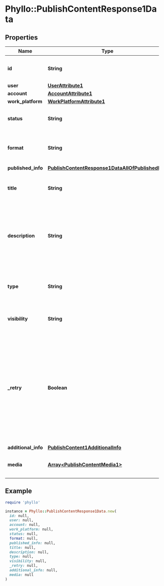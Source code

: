 # Phyllo::PublishContentResponse1Data

## Properties

| Name | Type | Description | Notes |
| ---- | ---- | ----------- | ----- |
| **id** | **String** | Unique ID for the publishing request. |  |
| **user** | [**UserAttribute1**](UserAttribute1.md) |  |  |
| **account** | [**AccountAttribute1**](AccountAttribute1.md) |  |  |
| **work_platform** | [**WorkPlatformAttribute1**](WorkPlatformAttribute1.md) |  |  |
| **status** | **String** | Status of the publishing request. |  |
| **format** | **String** | Media type of the content being published. |  |
| **published_info** | [**PublishContentResponse1DataAllOfPublishedInfo**](PublishContentResponse1DataAllOfPublishedInfo.md) |  | [optional] |
| **title** | **String** | Title of the post (put the entire text here for tweets). | [optional] |
| **description** | **String** | Description for the post being published. Supports HTML for certain platforms (eg. YouTube). | [optional] |
| **type** | **String** | Platform specific content type of the post being published. |  |
| **visibility** | **String** | Visibility of the post. | [optional][default to &#39;PUBLIC&#39;] |
| **_retry** | **Boolean** | Whether Phyllo should retry posting the content in case of any technical failures. Our retry mechanism and policies are defined on our publishing content guide. | [optional][default to false] |
| **additional_info** | [**PublishContent1AdditionalInfo**](PublishContent1AdditionalInfo.md) |  | [optional] |
| **media** | [**Array&lt;PublishContentMedia1&gt;**](PublishContentMedia1.md) | List of media items to be published. | [optional] |

## Example

```ruby
require 'phyllo'

instance = Phyllo::PublishContentResponse1Data.new(
  id: null,
  user: null,
  account: null,
  work_platform: null,
  status: null,
  format: null,
  published_info: null,
  title: null,
  description: null,
  type: null,
  visibility: null,
  _retry: null,
  additional_info: null,
  media: null
)
```

